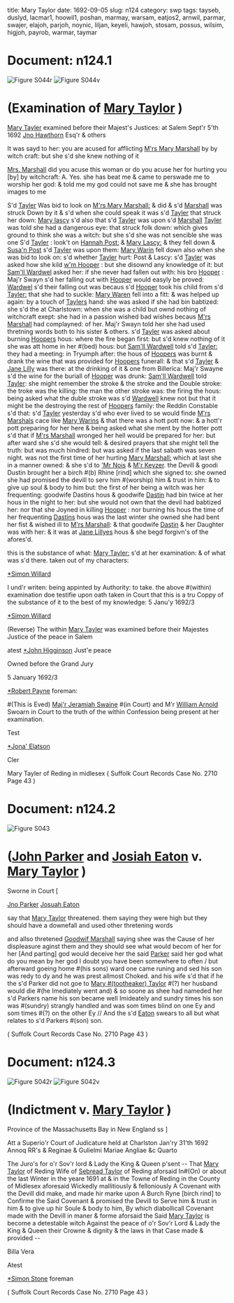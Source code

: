title: Mary Taylor
date: 1692-09-05
slug: n124
category: swp
tags: tayseb, duslyd, lacmar1, hoowil1, poshan, marmay, warsam, eatjos2, arnwil, parmar, swajer, elajoh, parjoh, noynic, liljan, keyeli, hawjoh, stosam, possus, wilsim, higjoh, payrob, warmar, taymar




# Document: n124.1

![Figure S044r](/assets/thumb/S044r.jpg)
![Figure S044v](/assets/thumb/S044v.jpg)

# (Examination of [Mary Taylor](/tag/taymar.html) )

 [Mary Tayler](/tag/taymar.html) examined before their Majest's Justices: at Salem Sept'r 5'th 1692  [Jno Hawthorn](/tag/hawjoh.html) Esq'r & others

It was sayd to her: you are acused for afflicting [M'rs Mary Marshall](/tag/marmay.html) by by witch craft: but she s'd she knew nothing of it

[Mrs. Marshall](/tag/marmay.html) did you acuse this woman or do you acuse her for hurting you [by] by witchcraft: A. Yes. she has beat me & came to perswade me to worship her god: & told me my god could not save me & she has brought images to me

S'd [Tayler](/tag/taymar.html) Was bid to look on [M'rs Mary Marshall:](/tag/marmay.html) & did & s'd [Marshall](/tag/marmay.html) was struck Down by it & s'd when she could speak it was s'd [Tayler](/tag/taymar.html) that struck her down: [Mary lascy](/tag/lacmar1.html) s'd also that s'd [Tayler](/tag/taymar.html) was upon s'd [Marshall](/tag/marmay.html) [Tayler](/tag/taymar.html) was told she had a dangerous eye: that struck folk down: which gives ground to think she was a witch: but she s'd she was not sencible she was one S'd [Tayler](/tag/taymar.html) : look't on [Hannah Post:](/tag/poshan.html) & [Mary Lascy:](/tag/lacmar1.html) & they fell down & [Susa'n Post](/tag/possus.html) s'd [Tayler](/tag/taymar.html) was upon them: [Mary Warin](/tag/warmar.html) fell down also when she was bid to look on: s'd whether [Tayler](/tag/taymar.html) hurt: Post & Lascy: s'd [Tayler](/tag/taymar.html) was asked how she kild [w'm Hooper](/tag/hoowil1.html) : but she disownd any knowledge of it: but [Sam'll Wardwel](/tag/warsam.html) asked her: if she never had fallen out with: his bro [Hooper](/tag/hoowil1.html) : Maj'r Swayn s'd her falling out with [Hooper](/tag/hoowil1.html) would easyly be proved: [Wardwel](/tag/warsam.html) s'd their falling out was becaus s'd [Hooper](/tag/hoowil1.html) took his child from s'd [Tayler:](/tag/taymar.html) that she had to suckle: [Mary Waren](/tag/warmar.html) fell into a fitt: & was helped up again: by a touch of [Taylers](/tag/taymar.html) hand: she was asked if she had bin babtized: she s'd the at Charlstown: when she was a child but ownd nothing of witchcraft exept: she had in a passion wished bad wishes becaus [M'rs Marshall](/tag/marmay.html) had complayned: of her. Maj'r Swayn told her she had used thretning words both to his sister & others. s'd [Tayler](/tag/taymar.html) was asked about burning [Hoopers](/tag/hoowil1.html) hous: where the fire began first: but s'd knew nothing of it she was att home in her #(bed) hous: but [Sam'll Wardwell](/tag/warsam.html) told s'd [Tayler:](/tag/taymar.html) they had a meeting: in  Tryumph after: the hous of [Hoopers](/tag/hoowil1.html) was burnt & drank the wine that was provided for [Hoopers](/tag/hoowil1.html) funerall: & that s'd [Tayler](/tag/taymar.html) & [Jane Lilly](/tag/liljan.html) was there: at the drinking of it & one from Billerica: Maj'r Swayne s'd the wine for the buriall of [Hooper](/tag/hoowil1.html) was drunk: [Sam'll Wardwell](/tag/warsam.html) told [Tayler](/tag/taymar.html): she might remember the stroke & the stroke and the Double stroke: the troke was the killing: the man the other stroke was: the firing the hous: being asked what the duble stroke was s'd [Wardwell](/tag/warsam.html) knew not but that it might be the destroying the rest of [Hoopers](/tag/hoowil1.html) family: the Reddin Constable s'd that: s'd [Tayler](/tag/taymar.html) yesterday s'd who ever lived to se would finde [M'rs Marshals](/tag/marmay.html) cace like [Mary Warins](/tag/warmar.html) & that there was a hott pott now: & a hott'r pott preparing for her here & being asked what she ment by the hotter pott s'd that if [M'rs Marshall](/tag/marmay.html) wronged her hell would be prepared for her: but after ward she s'd she would tell: & desired prayers that she might tell the truth: but was much hindred: but was asked if the last sabath was seven night. was not the first time of her hurting [Mary Marshall:](/tag/marmay.html) which at last she in a manner owned: & she s'd to ['Mr Nois](/tag/noynic.html) & [M'r Keyzer](/tag/keyeli.html). the Devill & goodi Dustin brought her a birch #(b) Rhine [rind] which she signed to: she owned she had promised the devill to serv him #(worship) him & trust in him: & to give up soul & body to him but: the first of her being a witch was her frequenting: goodwife Dastins hous & goodwife [Dastin](/tag/duslyd.html) had bin twice at her hous in the night to her: but she would not own that the devil had babtized her: nor that she Joyned in killing [Hooper](/tag/hoowil1.html) : nor burning his hous the time of her frequenting [Dastins](/tag/duslyd.html) hous was the last winter she owned she had bent her fist & wished ill to [M'rs Marshall](/tag/marmay.html): & that goodwife [Dastin](/tag/duslyd.html) & her Daughter was with her: & it was at [Jane Lillyes](/tag/liljan.html) hous & she begd forgivn's of the afores'd.

this is the substance of what: [Mary Tayler:](/tag/taymar.html) s'd at her examination: & of what was s'd there. taken out of my characters:

[*Simon Willard](/tag/wilsim.html)

I und'r writen: being appinted by Authority: to take. the above #(within) examination doe testifie upon oath taken in Court that this is a tru Coppy of the substance of it to the best of my knowledge: 5 Janu'y 1692/3

[*Simon Willard](/tag/wilsim.html)

 

(Reverse) The within [Mary Tayler](/tag/taymar.html) was examined before their Majestes Justice of the peace in Salem

atest [*John Higginson](/tag/higjoh.html) Just'e peace

Owned before the Grand Jury 

5 January 1692/3

[*Robert Payne](/tag/payrob.html) foreman:

#(This is Eved) [Maj'r Jeramiah Swaine](/tag/swajer.html) #(in Court) and M'r [William Arnold](/tag/arnwil.html) Swoarn in Court to the truth of the within Confession being present at her examination.

Test 

[*Jona' Elatson](/tag/elajoh.html)

Cler 

Mary Tayler of Reding in midlesex ( Suffolk Court Records Case No. 2710 Page 43 )


# Document: n124.2

![Figure S043](/assets/thumb/S043.jpg)

# ([John Parker](/tag/parjoh.html) and [Josiah Eaton](/tag/eatjos2.html) v. [Mary Taylor](/tag/taymar.html) )

Sworne in Court [

[Jno Parker](/tag/parjoh.html)  [Josuah Eaton](/tag/eatjos2.html)

say that [Mary Taylor](/tag/taymar.html) threatened. them saying they were high but they should have a downefall and used other thretening words

and allso thretened [Goodwif Marshall](/tag/marmay.html) saying shee was the Cause of her displeasure aginst them and they should see what would becom of her for her [And parting] god would deceive her the said [Parker](/tag/parmar.html) said her god what do you mean by her god I doubt you have been somewhere to often / but afterward goeing home #(his sons) ward one came runing and sed his son was redy to dy and he was prest allmost Choked. and his wife s'd that if he the s'd Parker did not goe to [Mary #(tootheaker) Taylor](/tag/taymar.html) #(?) her husband would die #(he Imediately went and) & so soone as shee had nameded her s'd Parkers name his son became well Imideately and sundry times his son was #(sundry) strangly handled and was som times blind on one Ey and som times #(?) on the other Ey // And the s'd [Eaton](/tag/eatjos2.html) swears to all but what relates to s'd Parkers #(son) son.

( Suffolk Court Records Case No. 2710 Page 43 )


# Document: n124.3

![Figure S042r](/assets/thumb/S042r.jpg)
![Figure S042v](/assets/thumb/S042v.jpg)

# (Indictment v. [Mary Taylor](/tag/taymar.html) )

Province of the Massachusetts Bay in New England ss ]

Att a Superio'r Court of Judicature held at Charlston Jan'ry 31'th 1692 Annoq RR's & Reginae & Gulielmi Mariae Angliae &c Quarto

The Juro's for o'r Sov'r lord & Lady the King & Queen p'sent -- That [Mary Taylor](/tag/taymar.html) of Reding Wife of [Sebread Taylor](/tag/tayseb.html) of Reding aforsaid In#(On) or about the last Winter in the yeare 1691 at & in the Towne of Reding in the County of Midlesex aforesaid Wickedly mallitiously & felloniously A Covenant with the Devill did make, and made hir marke upon A Burch Ryne [birch rind] to Confirme the Said Covenant & promised the Devill to Serve him & trust in him & to give up hir Soule & body to him, By which diabollicall Covenant made with the Devill in maner & forme aforsaid the Said [Mary Taylor](/tag/taymar.html) is become a detestable witch Against the peace of o'r Sov'r Lord & Lady the King & Queen their Crowne & dignity & the laws in that Case made & provided --

Billa Vera 

Atest 

[*Simon Stone](/tag/stosam.html) foreman

( Suffolk Court Records Case No. 2710 Page 43 )

